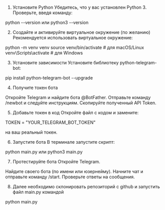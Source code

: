 1. Установите Python
Убедитесь, что у вас установлен Python 3. Проверьте, введя команду:

python --version или python3 --version



2. Создайте и активируйте виртуальное окружение (по желанию)
Рекомендуется использовать виртуальное окружение:

python -m venv venv
source venv/bin/activate  # для macOS/Linux
venv\Scripts\activate     # для Windows



3. Установите зависимости
Установите библиотеку python-telegram-bot:

pip install python-telegram-bot --upgrade



4. Получите токен бота

Откройте Telegram и найдите бота @BotFather.
Отправьте команду /newbot и следуйте инструкциям.
Скопируйте полученный API Token.



5. Добавьте токен в код
Откройте файл с кодом и замените:

TOKEN = "YOUR_TELEGRAM_BOT_TOKEN"

на ваш реальный токен.



6. Запустите бота
В терминале запустите скрипт:

python main.py или python3 main.py



7. Протестируйте бота
Откройте Telegram.

Найдите своего бота (по имени или юзернейму).
Начните чат и отправьте команду /start.
Проверьте ответы на сообщения.


8. Далее необходимо склонировать репозиторий с github и запустить файл main.py командой 

python main.py
